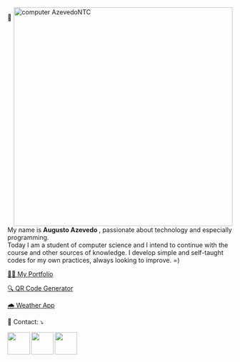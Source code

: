 <img src="https://raw.githubusercontent.com/MicaelliMedeiros/micaellimedeiros/master/image/computer-illustration.png" min-width="490px" max-width="490px" width="490px" align="right" alt="computer AzevedoNTC">

<p align="left"> 
  📌 My name is <strong> Augusto Azevedo </strong>, passionate about technology and especially programming.<br>
  Today I am a student of computer science and I intend to continue with the course and other sources of knowledge.
  I develop simple and self-taught codes for my own practices, always looking to improve. =)
</p>

<a href="https://main.d3dm5m8griv6zb.amplifyapp.com/">👨‍🎓 My Portfolio</a>

<a href="https://main.d2n3362xet2yxj.amplifyapp.com/">🔍 QR Code Generator</a>

<a href="https://main.d3g0ywnyzouoql.amplifyapp.com/">🌧️ Weather App</a>

<p align="left">
  💌 Contact: ⤵️
</p>

<p align="left">  
  <a href="https://www.linkedin.com/in/augustoazevedontc/" alt="Linkedin">
  <img align="left" width="50px" height="50px"src="https://img.icons8.com/ios-filled/50/FFFFFF/linkedin.png"/></a>

  <a href="https://twitter.com/azevedontc" alt="Twitter">
  <img align="left" width="50px" height="50px" src="https://img.icons8.com/ios-filled/50/FFFFFF/twitterx--v1.png"/></a>
  
  <a href="https://www.figma.com/@azevedontc" alt="Figma">
  <img align="left" width="50px" height="50px" src="https://img.icons8.com/ios-filled/50/FFFFFF/figma--v1.png"/></a>
</p>